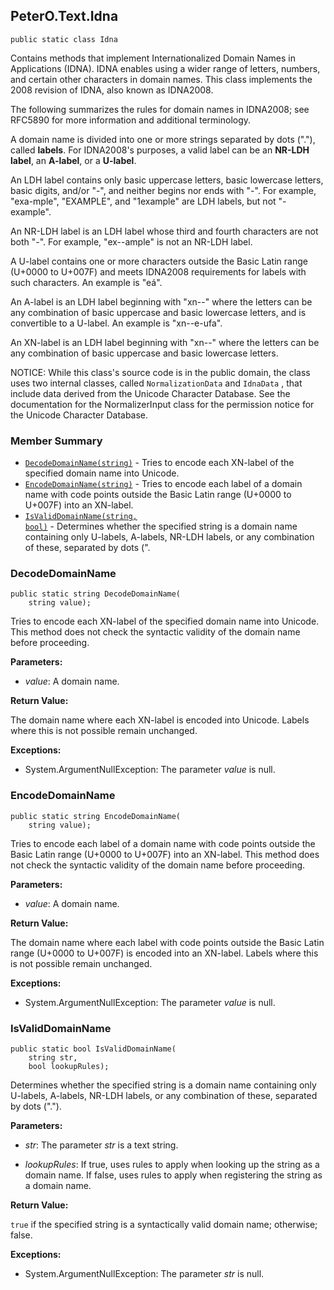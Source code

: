 ## PeterO.Text.Idna

    public static class Idna

Contains methods that implement Internationalized Domain Names in Applications (IDNA). IDNA enables using a wider range of letters, numbers, and certain other characters in domain names. This class implements the 2008 revision of IDNA, also known as IDNA2008.

The following summarizes the rules for domain names in IDNA2008; see RFC5890 for more information and additional terminology.

A domain name is divided into one or more strings separated by dots ("."), called <b>labels</b>. For IDNA2008's purposes, a valid label can be an <b>NR-LDH label</b>, an <b>A-label</b>, or a <b>U-label</b>.

An LDH label contains only basic uppercase letters, basic lowercase letters, basic digits, and/or "-", and neither begins nor ends with "-". For example, "exa-mple", "EXAMPLE", and "1example" are LDH labels, but not "-example".

An NR-LDH label is an LDH label whose third and fourth characters are not both "-". For example, "ex--ample" is not an NR-LDH label.

A U-label contains one or more characters outside the Basic Latin range (U+0000 to U+007F) and meets IDNA2008 requirements for labels with such characters. An example is "eá".

An A-label is an LDH label beginning with "xn--" where the letters can be any combination of basic uppercase and basic lowercase letters, and is convertible to a U-label. An example is "xn--e-ufa".

An XN-label is an LDH label beginning with "xn--" where the letters can be any combination of basic uppercase and basic lowercase letters.

NOTICE: While this class's source code is in the public domain, the class uses two internal classes, called  `NormalizationData`  and  `IdnaData` , that include data derived from the Unicode Character Database. See the documentation for the NormalizerInput class for the permission notice for the Unicode Character Database.

### Member Summary
* <code>[DecodeDomainName(string)](#DecodeDomainName_string)</code> - Tries to encode each XN-label of the specified domain name into Unicode.
* <code>[EncodeDomainName(string)](#EncodeDomainName_string)</code> - Tries to encode each label of a domain name with code points outside the Basic Latin range (U+0000 to U+007F) into an XN-label.
* <code>[IsValidDomainName(string, bool)](#IsValidDomainName_string_bool)</code> - Determines whether the specified string is a domain name containing only U-labels, A-labels, NR-LDH labels, or any combination of these, separated by dots (".

<a id="DecodeDomainName_string"></a>
### DecodeDomainName

    public static string DecodeDomainName(
        string value);

Tries to encode each XN-label of the specified domain name into Unicode. This method does not check the syntactic validity of the domain name before proceeding.

<b>Parameters:</b>

 * <i>value</i>: A domain name.

<b>Return Value:</b>

The domain name where each XN-label is encoded into Unicode. Labels where this is not possible remain unchanged.

<b>Exceptions:</b>

 * System.ArgumentNullException:
The parameter  <i>value</i>
 is null.

<a id="EncodeDomainName_string"></a>
### EncodeDomainName

    public static string EncodeDomainName(
        string value);

Tries to encode each label of a domain name with code points outside the Basic Latin range (U+0000 to U+007F) into an XN-label. This method does not check the syntactic validity of the domain name before proceeding.

<b>Parameters:</b>

 * <i>value</i>: A domain name.

<b>Return Value:</b>

The domain name where each label with code points outside the Basic Latin range (U+0000 to U+007F) is encoded into an XN-label. Labels where this is not possible remain unchanged.

<b>Exceptions:</b>

 * System.ArgumentNullException:
The parameter  <i>value</i>
 is null.

<a id="IsValidDomainName_string_bool"></a>
### IsValidDomainName

    public static bool IsValidDomainName(
        string str,
        bool lookupRules);

Determines whether the specified string is a domain name containing only U-labels, A-labels, NR-LDH labels, or any combination of these, separated by dots (".").

<b>Parameters:</b>

 * <i>str</i>: The parameter  <i>str</i>
 is a text string.

 * <i>lookupRules</i>: If true, uses rules to apply when looking up the string as a domain name. If false, uses rules to apply when registering the string as a domain name.

<b>Return Value:</b>

 `true`  if the specified string is a syntactically valid domain name; otherwise; false.

<b>Exceptions:</b>

 * System.ArgumentNullException:
The parameter  <i>str</i>
 is null.
